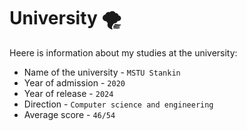 # University 🌪

Heere is information about my studies at the university:

* Name of the university - `MSTU Stankin`
* Year of admission - `2020`
* Year of release - `2024`
* Direction - `Computer science and engineering`
* Average score - `46/54`

